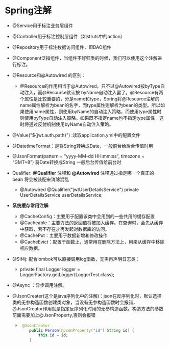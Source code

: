 # Spring注解

+ @Service用于标注业务层组件

+ @Controller用于标注控制层组件（如struts中的action）

+ @Repository用于标注数据访问组件，即DAO组件

+ @Component泛指组件，当组件不好归类的时候，我们可以使用这个注解进行标注。

+ @Resource和@Autowired 的区别：
  + @Resource的作用相当于@Autowired，只不过@Autowired按byType自动注入，而@Resource默认按 byName自动注入罢了。@Resource有两个属性是比较重要的，分是name和type，Spring将@Resource注解的name属性解析为bean的名字，而type属性则解析为bean的类型。所以如果使用name属性，则使用byName的自动注入策略，而使用type属性时则使用byType自动注入策略。如果既不指定name也不指定type属性，这时将通过反射机制使用byName自动注入策略。 

+ @Value("${jwt.auth.path}") :读取application.yml中的配置文件

+ @DatetimeFormat：是将String转换成Date，一般前台给后台传值时用

+ @JsonFormat(pattern = "yyyy-MM-dd HH:mm:ss", timezone = "GMT+8")  将Date转换成String  一般后台传值给前台时
+ Qualifier: **@Qualifier** 注释和 **@Autowired** 注释通过指定哪一个真正的 bean 将会被装配来消除混乱
  + @Autowired
    @Qualifier("jwtUserDetailsService")
    private UserDetailsService userDetailsService; 
+ **系统缓存常用注解**:
  + @CacheConfig：主要用于配置该类中会用到的一些共用的缓存配置
  + @Cacheable：主要方法的返回值将被加入缓存。在查询时，会先从缓存中获取，若不存在才再发起对数据库的访问。
  + @CachePut：主要用于数据新增和修改操作
  + @CacheEvict：配置于函数上，通常用在删除方法上，用来从缓存中移除相应数据。
+ @Slf4j: 配合lombok可以直接调用log函数，无需再声明日志类：
  + private final Logger logger = LoggerFactory.getLogger(LoggerTest.class);

+ @Async ：异步调用注解。

+ @JsonCreater(这个是java序列化中的注解)：json在反序列化时，默认选择类的无参构造函数创建类对象，当没有无参构造函数时会报错，@JsonCreator作用就是指定反序列化时用的无参构造函数。构造方法的参数前面需要加上@JsonProperty,否则会报错

  + ```java
     @JsonCreator
        public Person(@JsonProperty("id") String id) {
            this.id = id;
        }
    ```
